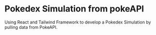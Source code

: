 # Pokedex Simulation from pokeAPI
Using React and Tailwind Framework to develop a Pokedex Simulation by pulling data from PokeAPI.
